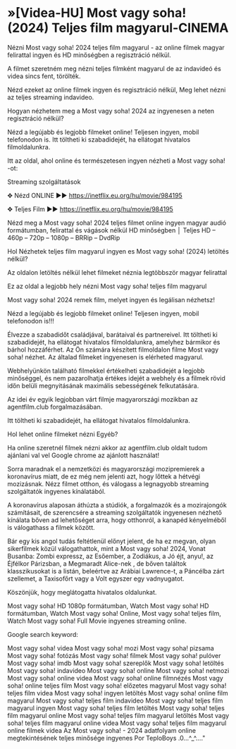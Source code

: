 <h1>»[Videa-HU] Most vagy soha! (2024) Teljes film magyarul-CINEMA</h1>
Nézni Most vagy soha! 2024 teljes film magyarul - az online filmek magyar felirattal ingyen és HD minőségben a regisztráció nélkül.

A filmet szeretném meg nézni teljes filmként magyarul de az indavideó és videa sincs fent, törölték.

Nézd ezeket az online filmek ingyen és regisztráció nélkül, Meg lehet nézni az teljes streaming indavideo.

Hogyan nézhetem meg a Most vagy soha! 2024 az ingyenesen a neten regisztráció nélkül?

Nézd a legújabb és legjobb filmeket online! Teljesen ingyen, mobil telefonodon is. Itt töltheti ki szabadidejét, ha ellátogat hivatalos filmoldalunkra.

Itt az oldal, ahol online és természetesen ingyen nézheti a Most vagy soha! -ot:

Streaming szolgáltatások

✥ Nézd ONLINE ►► <a href="https://inetflix.eu.org/hu/movie/984195">https://inetflix.eu.org/hu/movie/984195</a>

✥ Teljes Film ►► <a href="https://inetflix.eu.org/hu/movie/984195">https://inetflix.eu.org/hu/movie/984195</a>

Nézd meg a Most vagy soha! 2024 teljes filmet online ingyen magyar audió formátumban, felirattal és vágások nélkül HD minőségben │ Teljes HD – 460p – 720p – 1080p – BRRip – DvdRip

Hol Nézhetek teljes film magyarul ingyen es Most vagy soha! (2024) letöltés nélkül?

Az oldalon letöltés nélkül lehet filmeket néznia legtöbbször magyar felirattal

Ez az oldal a legjobb hely nézni Most vagy soha! teljes film magyarul

Most vagy soha! 2024 remek film, melyet ingyen és legálisan nézhetsz!

Nézd a legújabb és legjobb filmeket online! Teljesen ingyen, mobil telefonodon is!!!

Élvezze a szabadidőt családjával, barátaival és partnereivel. Itt töltheti ki szabadidejét, ha ellátogat hivatalos filmoldalunkra, amelyhez bármikor és bárhol hozzáférhet. Az Ön számára készített filmoldalon filme Most vagy soha! nézhet. Az általad filmeket ingyenesen is elérheted magyarul.

Webhelyünkön található filmekkel értékelheti szabadidejét a legjobb minőséggel, és nem pazarolhatja értékes idejét a webhely és a filmek rövid időn belüli megnyitásának maximális sebességének felkutatására.

Az idei év egyik legjobban várt filmje magyarországi mozikban az agentfilm.club forgalmazásában.

Itt töltheti ki szabadidejét, ha ellátogat hivatalos filmoldalunkra.

Hol lehet online filmeket nézni Egyéb?

Ha online szeretnél filmek nézni akkor az agentfilm.club oldalt tudom ajánlani val vel Google chrome az ajánlott használat!

Sorra maradnak el a nemzetközi és magyarországi mozipremierek a koronavírus miatt, de ez még nem jelenti azt, hogy lőttek a hétvégi mozizásnak. Nézz filmet otthon, és válogass a legnagyobb streaming szolgáltatók ingyenes kínálatából.

A koronavírus alaposan áthúzta a stúdiók, a forgalmazók és a mozirajongók számításait, de szerencsére a streaming szolgáltatók ingyenesen nézhető kínálata bőven ad lehetőséget arra, hogy otthonról, a kanapéd kényelméből is válogathass a filmek között.

Bár egy kis angol tudás feltétlenül előnyt jelent, de ha ez megvan, olyan sikerfilmek közül válogathattok, mint a Most vagy soha! 2024, Vonat Busanba: Zombi expressz, az Esőember, a Zodiákus, a Jó éjt, anyu!, az Éjfélkor Párizsban, a Megmaradt Alice-nek , de bőven találtok klasszikusokat is a listán, beleértve az Arábiai Lawrence-t, a Páncélba zárt szellemet, a Taxisofőrt vagy a Volt egyszer egy vadnyugatot.

Köszönjük, hogy meglátogatta hivatalos oldalunkat.

Most vagy soha! HD 1080p formátumban, Watch Most vagy soha! HD formátumban, Watch Most vagy soha! Online, Most vagy soha! teljes film, Watch Most vagy soha! Full Movie ingyenes streaming online.

Google search keyword:

Most vagy soha! videa Most vagy soha! mozi Most vagy soha! pizsama Most vagy soha! fotózás Most vagy soha! filmek Most vagy soha! pulóver Most vagy soha! imdb Most vagy soha! szereplők Most vagy soha! letöltés Most vagy soha! indavideo Most vagy soha! online Most vagy soha! netmozi Most vagy soha! online videa Most vagy soha! online filmnézés Most vagy soha! online teljes film Most vagy soha! előzetes magyarul Most vagy soha! teljes film videa Most vagy soha! ingyen letöltés Most vagy soha! online film magyarul Most vagy soha! teljes film indavideo Most vagy soha! teljes film magyarul ingyen Most vagy soha! teljes film letöltés Most vagy soha! teljes film magyarul online Most vagy soha! teljes film magyarul letöltés Most vagy soha! teljes film magyarul online videa Most vagy soha! teljes film magyarul online filmek videa Az Most vagy soha! - 2024 adatfolyam online megtekintésének teljes minősége ingyenes Por TeploBoys .0...^_^...."
